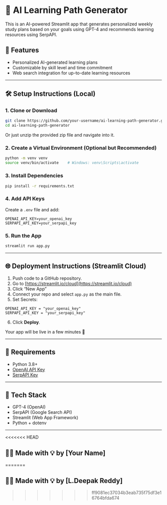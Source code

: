 # 🧠 AI Learning Path Generator

This is an AI-powered Streamlit app that generates personalized weekly study plans based on your goals using GPT-4 and recommends learning resources using SerpAPI.

## 🚀 Features
- Personalized AI-generated learning plans
- Customizable by skill level and time commitment
- Web search integration for up-to-date learning resources

---

## 🛠️ Setup Instructions (Local)

### 1. Clone or Download
```bash
git clone https://github.com/your-username/ai-learning-path-generator.git
cd ai-learning-path-generator
```

Or just unzip the provided zip file and navigate into it.

### 2. Create a Virtual Environment (Optional but Recommended)
```bash
python -m venv venv
source venv/bin/activate    # Windows: venv\Scripts\activate
```

### 3. Install Dependencies
```bash
pip install -r requirements.txt
```

### 4. Add API Keys
Create a `.env` file and add:
```
OPENAI_API_KEY=your_openai_key
SERPAPI_API_KEY=your_serpapi_key
```

### 5. Run the App
```bash
streamlit run app.py
```

---

## 🌐 Deployment Instructions (Streamlit Cloud)

1. Push code to a GitHub repository.
2. Go to [https://streamlit.io/cloud](https://streamlit.io/cloud)
3. Click “New App”
4. Connect your repo and select `app.py` as the main file.
5. Set Secrets:
```
OPENAI_API_KEY = "your_openai_key"
SERPAPI_API_KEY = "your_serpapi_key"
```
6. Click **Deploy**.

Your app will be live in a few minutes 🎉

---

## 📄 Requirements
- Python 3.8+
- [OpenAI API Key](https://platform.openai.com/account/api-keys)
- [SerpAPI Key](https://serpapi.com/)

---

## 🤖 Tech Stack
- GPT-4 (OpenAI)
- SerpAPI (Google Search API)
- Streamlit (Web App Framework)
- Python + dotenv

---

<<<<<<< HEAD
## 🧑‍💻 Made with 💡 by [Your Name]
=======
## 🧑‍💻 Made with 💡 by [L.Deepak Reddy]
>>>>>>> ff9081ec37034b3eab735f75df3e16764bfda674
